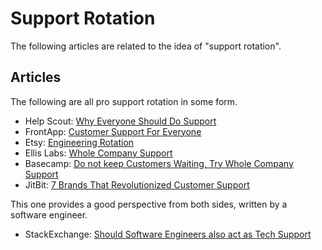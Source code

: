 # Support Rotation

The following articles are related to the idea of "support rotation".

## Articles

The following are all pro support rotation in some form.

* Help Scout: [Why Everyone Should Do Support](http://www.helpscout.net/blog/customer-pain/)
* FrontApp: [Customer Support For Everyone](http://blog.frontapp.com/customer-support-should-be-everyones-job-the-why-and-how-to-make-it-happen/)
* Etsy: [Engineering Rotation](https://codeascraft.com/2014/12/22/engineering-rotation/)
* Ellis Labs: [Whole Company Support](https://ellislab.com/blog/entry/whole-company-support)
* Basecamp: [Do not keep Customers Waiting, Try Whole Company Support](https://signalvnoise.com/posts/3542-dont-keep-customers-waiting#trywholecompanysupport)
* JitBit: [7 Brands That Revolutionized Customer Support](https://www.jitbit.com/news/216-7-brands-that-revolutionized-customer-support/)

This one provides a good perspective from both sides, written by a software engineer.

* StackExchange: [Should Software Engineers also act as Tech Support](http://programmers.stackexchange.com/questions/35819/should-software-engineers-also-act-as-tech-support)
